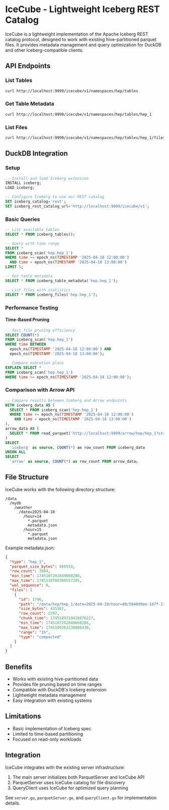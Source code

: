 # IceCube - Lightweight Iceberg REST Catalog

IceCube is a lightweight implementation of the Apache Iceberg REST catalog protocol, designed to work with existing hive-partitioned parquet files. It provides metadata management and query optimization for DuckDB and other Iceberg-compatible clients.

## API Endpoints

### List Tables
```bash
curl http://localhost:9999/icecube/v1/namespaces/hep/tables
```

### Get Table Metadata
```bash
curl http://localhost:9999/icecube/v1/namespaces/hep/tables/hep_1
```

### List Files
```bash
curl http://localhost:9999/icecube/v1/namespaces/hep/tables/hep_1/files
```

## DuckDB Integration

### Setup
```sql
-- Install and load Iceberg extension
INSTALL iceberg;
LOAD iceberg;

-- Configure Iceberg to use our REST catalog
SET iceberg_catalog='rest';
SET iceberg_rest_catalog_url='http://localhost:9999/icecube/v1';
```

### Basic Queries
```sql
-- List available tables
SELECT * FROM iceberg_tables();

-- Query with time range
SELECT * 
FROM iceberg_scan('hep.hep_1') 
WHERE time >= epoch_ns(TIMESTAMP '2025-04-18 12:00:00')
  AND time < epoch_ns(TIMESTAMP '2025-04-18 13:00:00')
LIMIT 5;

-- Get table metadata
SELECT * FROM iceberg_table_metadata('hep.hep_1');

-- List files with statistics
SELECT * FROM iceberg_files('hep.hep_1');
```

### Performance Testing

#### Time-Based Pruning
```sql
-- Test file pruning efficiency
SELECT COUNT(*) 
FROM iceberg_scan('hep.hep_1') 
WHERE time BETWEEN 
  epoch_ns(TIMESTAMP '2025-04-18 12:00:00') AND 
  epoch_ns(TIMESTAMP '2025-04-18 13:00:00');

-- Compare execution plans
EXPLAIN SELECT * 
FROM iceberg_scan('hep.hep_1') 
WHERE time >= epoch_ns(TIMESTAMP '2025-04-18 12:00:00');
```

### Comparison with Arrow API
```sql
-- Compare results between Iceberg and Arrow endpoints
WITH iceberg_data AS (
  SELECT * FROM iceberg_scan('hep.hep_1')
  WHERE time >= epoch_ns(TIMESTAMP '2025-04-18 12:00:00')
    AND time < epoch_ns(TIMESTAMP '2025-04-18 13:00:00')
),
arrow_data AS (
  SELECT * FROM read_parquet('http://localhost:9999/arrow/hep/hep_1?start=2025-04-18T12:00:00Z&end=2025-04-18T13:00:00Z')
)
SELECT 
  'iceberg' as source, COUNT(*) as row_count FROM iceberg_data
UNION ALL
SELECT 
  'arrow' as source, COUNT(*) as row_count FROM arrow_data;
```

## File Structure

IceCube works with the following directory structure:
```
/data
  /mydb
    /weather
      /date=2025-04-10
        /hour=14
          *.parquet
          metadata.json
        /hour=15
          *.parquet
          metadata.json
```

Example metadata.json:
```json
{
  "type": "hep_1",
  "parquet_size_bytes": 866559,
  "row_count": 3984,
  "min_time": 1745107202849660286,
  "max_time": 1745110788388557205,
  "wal_sequence": 0,
  "files": [
    {
      "id": 1746,
      "path": "/data/hep/hep_1/date=2025-04-20/hour=00/5640d9ee-1d7f-11f0-a328-0242ac1d0004.4.parquet",
      "size_bytes": 435581,
      "row_count": 2297,
      "chunk_time": 1745109319428876227,
      "min_time": 1745107202849660286,
      "max_time": 1745109263230086438,
      "range": "1h",
      "type": "compacted"
    }
  ]
}
```

## Benefits
- Works with existing hive-partitioned data
- Provides file pruning based on time ranges
- Compatible with DuckDB's Iceberg extension
- Lightweight metadata management
- Easy integration with existing systems

## Limitations
- Basic implementation of Iceberg spec
- Limited to time-based partitioning
- Focused on read-only workloads

## Integration

IceCube integrates with the existing server infrastructure:

1. The main server initializes both ParquetServer and IceCube API
2. ParquetServer uses IceCube catalog for file discovery
3. QueryClient uses IceCube for optimized query planning

See `server.go`, `parquetServer.go`, and `queryClient.go` for implementation details.
